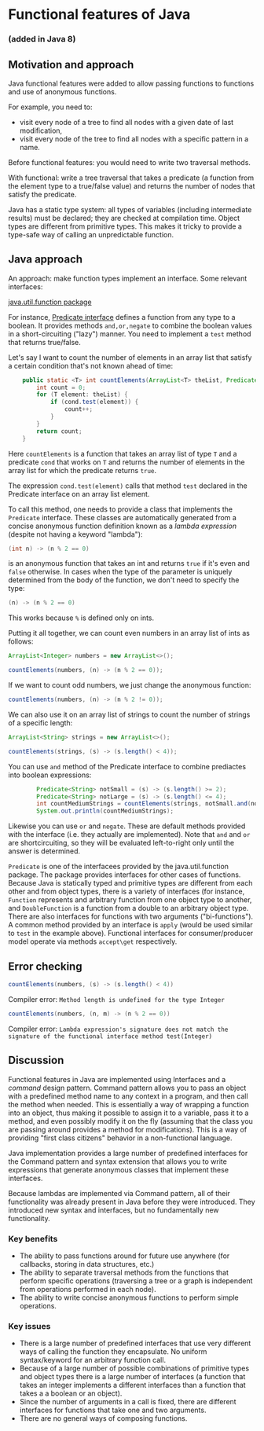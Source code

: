 # Functional features of Java 
### (added in Java 8)

## Motivation and approach
Java functional features were added to allow passing functions to functions and use of anonymous functions. 

For example, you need to: 

  * visit every node of a tree to find all nodes with a given date of last modification,
  * visit every node of the tree to find all nodes with a specific pattern in a name.

Before functional features: you would need to write two traversal methods. 

With functional: write a tree traversal that takes a predicate (a function from the element type to a true/false value) and returns the number of nodes that satisfy the predicate. 

Java has a static type system: all types of variables (including intermediate results) must be declared; they are checked at compilation time. Object types are different from primitive types. This makes it tricky to provide a type-safe way of calling an unpredictable function.

## Java approach

An approach: make function types implement an interface. Some relevant interfaces:

[java.util.function package](https://docs.oracle.com/javase/8/docs/api/java/util/function/package-summary.html)

For instance, [Predicate interface](https://docs.oracle.com/javase/8/docs/api/java/util/function/Predicate.html) defines a function from any type to a boolean. It provides methods `and,or,negate` to combine the boolean values in a short-circuiting ("lazy") manner. You need to implement a `test` method that returns true/false. 

Let's say I want to count the number of elements in an array list that satisfy a certain condition that's not known ahead of time: 
```java
	public static <T> int countElements(ArrayList<T> theList, Predicate<T> cond) {
		int count = 0;
		for (T element: theList) {
			if (cond.test(element)) {
				count++;
			}
		}
		return count;
	}
```
Here `countElements` is a function that takes an array list of type `T` and a predicate `cond` that works on `T` and returns the number of elements in the array list for which the predicate returns `true`. 

The expression `cond.test(element)` calls that method `test` declared in the Predicate interface on an array list element. 

To call this method, one needs to provide a class that implements the `Predicate` interface. These classes are automatically generated from a concise anonymous function definition known as a _lambda expression_ (despite not having a keyword "lambda"):

```java
(int n) -> (n % 2 == 0)
```
is an anonymous function that takes an int and returns `true` if it's even and `false` otherwise. In cases when the type of the parameter is uniquely determined from the body of the function, we don't need to specify the type:
```java
(n) -> (n % 2 == 0)
``` 
This works because `%` is defined only on ints. 

Putting it all together, we can count even numbers in an array list of ints as follows:
```java
ArrayList<Integer> numbers = new ArrayList<>();

countElements(numbers, (n) -> (n % 2 == 0));
``` 
If we want to count odd numbers, we just change the anonymous function: 
```java
countElements(numbers, (n) -> (n % 2 != 0));
```
We can also use it on an array list of strings to count the number of strings of a specific length: 
```java
ArrayList<String> strings = new ArrayList<>();

countElements(strings, (s) -> (s.length() < 4));
```
You can use `and` method of the Predicate interface to combine prediactes into boolean expressions:
```java
		Predicate<String> notSmall = (s) -> (s.length() >= 2);
		Predicate<String> notLarge = (s) -> (s.length() <= 4);
		int countMediumStrings = countElements(strings, notSmall.and(notLarge));
		System.out.println(countMediumStrings); 
```
Likewise you can use `or` and `negate`. These are default methods provided with the interface (i.e. they actually are implemented). Note that `and` and `or` are shortcircuiting, so they will be evaluated left-to-right only until the answer is determined. 

`Predicate` is one of the interfacees provided by the java.util.function package. The package provides interfaces for other cases of functions. Because Java is statically typed and primitive types are different from each other and from object types, there is a variety of interfaces (for instance, `Function` represents and arbitrary function from one object type to another, and `DoubleFunction` is a function from a double to an arbitrary object type. There are also interfaces for functions with two arguments ("bi-functions"). A common method provided by an interface is `apply` (would be used similar to `test` in the example above). Functional interfaces for consumer/producer model operate via methods `accept\get` respectively. 

## Error checking
```java
countElements(numbers, (s) -> (s.length() < 4))
```
Compiler error: `Method length is undefined for the type Integer`

```java
countElements(numbers, (n, m) -> (n % 2 == 0))
```
Compiler error: `Lambda expression's signature does not match the signature of the functional interface method test(Integer)`



## Discussion
Functional features in Java are implemented using Interfaces and a _command_ design pattern. Command pattern allows you to pass an object with a predefined method name to any context in a program, and then call the method when needed. This is essentially a way of wrapping a function into an object, thus making it possible to assign it to a variable, pass it to a method, and even possibly modify it on the fly (assuming that the class you are passing around provides a method for modifications). This is a way of providing "first class citizens" behavior in a non-functional language. 

Java implementation provides a large number of predefined interfaces for the Command pattern and syntax extension that allows you to write expressions that generate anonymous classes that implement these interfaces. 

Because lambdas are implemented via Command pattern, all of their functionality was already present in Java before they were introduced. They introduced new syntax and interfaces, but no fundamentally new functionality. 

### Key benefits
* The ability to pass functions around for future use anywhere (for callbacks, storing in data structures, etc.)
* The ability to separate traversal methods from the functions that perform specific operations (traversing a tree or a graph is independent from operations performed in each node). 
* The ability to write concise anonymous functions to perform simple operations. 

### Key issues
* There is a large number of predefined interfaces that use very different ways of calling the function they encapsulate. No uniform syntax/keyword for an arbitrary function call. 
* Because of a large number of possible combinations of primitive types and object types there is a large number of interfaces (a function that takes an integer implements a different interfaces than a function that takes a a boolean or an object). 
* Since the number of arguments in a call is fixed, there are different interfaces for functions that take one and two arguments. 
* There are no general ways of composing functions. 










